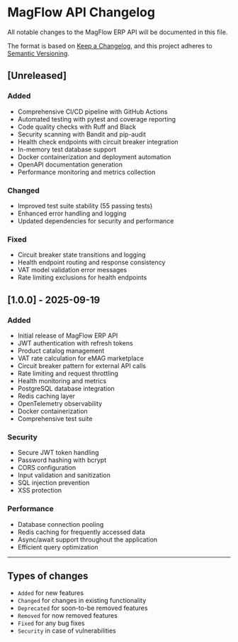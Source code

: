 # MagFlow API Changelog

All notable changes to the MagFlow ERP API will be documented in this file.

The format is based on [Keep a Changelog](https://keepachangelog.com/en/1.0.0/),
and this project adheres to [Semantic Versioning](https://semver.org/spec/v2.0.0.html).

## [Unreleased]

### Added
- Comprehensive CI/CD pipeline with GitHub Actions
- Automated testing with pytest and coverage reporting
- Code quality checks with Ruff and Black
- Security scanning with Bandit and pip-audit
- Health check endpoints with circuit breaker integration
- In-memory test database support
- Docker containerization and deployment automation
- OpenAPI documentation generation
- Performance monitoring and metrics collection

### Changed
- Improved test suite stability (55 passing tests)
- Enhanced error handling and logging
- Updated dependencies for security and performance

### Fixed
- Circuit breaker state transitions and logging
- Health endpoint routing and response consistency
- VAT model validation error messages
- Rate limiting exclusions for health endpoints

## [1.0.0] - 2025-09-19

### Added
- Initial release of MagFlow ERP API
- JWT authentication with refresh tokens
- Product catalog management
- VAT rate calculation for eMAG marketplace
- Circuit breaker pattern for external API calls
- Rate limiting and request throttling
- Health monitoring and metrics
- PostgreSQL database integration
- Redis caching layer
- OpenTelemetry observability
- Docker containerization
- Comprehensive test suite

### Security
- Secure JWT token handling
- Password hashing with bcrypt
- CORS configuration
- Input validation and sanitization
- SQL injection prevention
- XSS protection

### Performance
- Database connection pooling
- Redis caching for frequently accessed data
- Async/await support throughout the application
- Efficient query optimization

---

## Types of changes
- `Added` for new features
- `Changed` for changes in existing functionality
- `Deprecated` for soon-to-be removed features
- `Removed` for now removed features
- `Fixed` for any bug fixes
- `Security` in case of vulnerabilities

